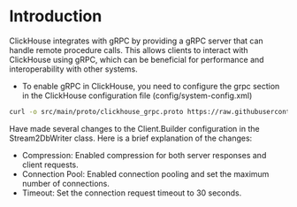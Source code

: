 # Introduction

ClickHouse integrates with gRPC by providing a gRPC server that can handle remote procedure calls. 
This allows clients to interact with ClickHouse using gRPC, which can be beneficial for performance and interoperability with other systems.

- To enable gRPC in ClickHouse, you need to configure the grpc section in the ClickHouse configuration file (config/system-config.xml)

```sh
curl -o src/main/proto/clickhouse_grpc.proto https://raw.githubusercontent.com/ClickHouse/ClickHouse/master/grpc/proto/clickhouse_grpc.proto
```

Have made several changes to the Client.Builder configuration in the Stream2DbWriter class. 
Here is a brief explanation of the changes:
- Compression: Enabled compression for both server responses and client requests.
- Connection Pool: Enabled connection pooling and set the maximum number of connections.
- Timeout: Set the connection request timeout to 30 seconds.